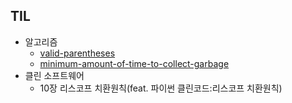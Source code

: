 ## TIL
- 알고리즘
    - [valid-parentheses](https://leetcode.com/problems/valid-parentheses)
    - [minimum-amount-of-time-to-collect-garbage](https://leetcode.com/problems/minimum-amount-of-time-to-collect-garbage/)
- 클린 소프트웨어 
	- 10장 리스코프 치환원칙(feat. 파이썬 클린코드:리스코프 치환원칙)
	